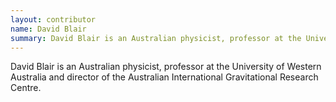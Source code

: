 ```yaml
---
layout: contributor
name: David Blair
summary: David Blair is an Australian physicist, professor at the University of Western Australia and director of the Australian International Gravitational Research Centre.
---
```


David Blair is an Australian physicist, professor at the University of Western Australia and director of the Australian International Gravitational Research Centre.
